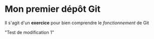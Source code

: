 # Mon premier dépôt Git
Il s'agit d'un **exercice** pour bien comprendre le *fonctionnement* de Git

"Test de modification 1"